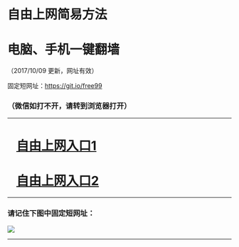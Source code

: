 ﻿# 自由上网简易方法

# 电脑、手机一键翻墙

（2017/10/09 更新，网址有效）

固定短网址：https://git.io/free99

### （微信如打不开，请转到浏览器打开）


***





# &nbsp;&nbsp; <a href="http://ft677020342.fwq-tz-1001.info/fwqtz01.html?t=100900119511 " target="_blank">自由上网入口1</a>
# &nbsp;&nbsp; <a href="http://ft1528418899.fwq-tz-1002.info/fwqtz02.html?t=100900118975 " target="_blank">自由上网入口2</a>
***

### 请记住下图中固定短网址：

<img src="https://s3-us-west-2.amazonaws.com/fwq-1001/yjfq-20170905okok.png" /> 


***

